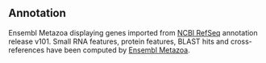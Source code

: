 **Annotation**
----------

Ensembl Metazoa displaying genes imported from [NCBI RefSeq](https://www.ncbi.nlm.nih.gov/genome/annotation_euk/Apis_dorsata/101) annotation release v101.
Small RNA features, protein features, BLAST hits and cross-references have been
computed by [Ensembl Metazoa](https://metazoa.ensembl.org/info/genome/annotation/index.html).
